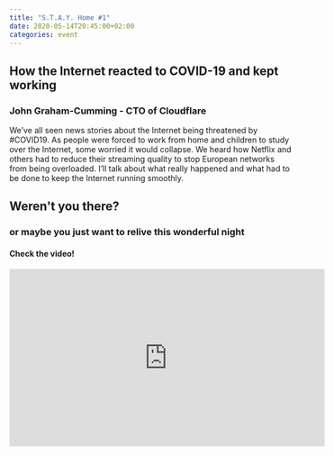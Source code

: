```yaml
---
title: "S.T.A.Y. Home #1"
date: 2020-05-14T20:45:00+02:00
categories: event
---
```


## How the Internet reacted to COVID-19 and kept working

### John Graham-Cumming - CTO of Cloudflare

We’ve all seen news stories about the Internet being threatened by #COVID19.
As people were forced to work from home and children to study over the Internet, some worried it would collapse.
We heard how Netflix and others had to reduce their streaming quality to stop European networks from being overloaded.
I’ll talk about what really happened and what had to be done to keep the Internet running smoothly.

## Weren't you there?

### or maybe you just want to relive this wonderful night

<section class="fb-links">

#### Check the video!

<iframe width="560" height="315" src="https://www.youtube.com/embed/u-wZFOA7Ksc?start=431" frameborder="0" allow="accelerometer; autoplay; clipboard-write; encrypted-media; gyroscope; picture-in-picture" allowfullscreen></iframe>
</section>
